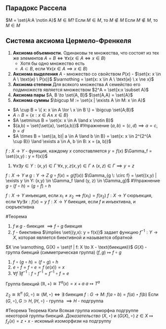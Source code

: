 ## Парадокс Рассела
$M = \set{A:A \notin A}$
$M \in M ?$
Если $M \in M$, то $M \notin M$
Если $M \notin M$, то $M \in M$
## Система аксиома Цермело-Френкеля
1. **Аксиома объемности.** 
	Одинаковы те множества, что состоят из тех же элементов $A = B \iff \forall x (x \in A \iff x \in B)$
	- Хотя бы одно множество есть
	- $A \subset B$, если $\forall x (x \in A \implies x \in B)$
2. **Аксиома выделения**
	$A$ - множество со свойством $P(x)$ - $\set{x: x \in A \ \text{и} \ P(x)}$
	$\varnothing = \set{x: x \in A \ \text{и} \ x \ne x}$
3. **Аксиома степени**
	Для всякого множества $A$ семейство его подмножеств является множеством $2^A = \set{x:x \subset A}$
4. **Аксиома пары**
	$A, B \to \set{A, B}$
	$\set{A,A} = \set{A}$
5. **Аксиома суммы**
	$\bigcup M := \set{x | \exists A \in M: x \in A}$

- $A \cup B = \{ x: x \in A \lor \ x \in B \} = \bigcup \set{A;B}$
- $A \cap B = \{ x: x \in A \land \ x \in B \}$ 
- $A \setminus B = \set{x: x \in A \land x \notin B}$
- $(a,b) = \set{\set{a}, \set{a,b}}$
#Упражнение $(a,b) = (c,d) \implies a=c, b=d$
- $A \times B = \set{(a, b)| a \in A \land b \in B} = \set{x: x \in 2^{2^{A \cup B}} \land \exists a \in A, b \in B: x = (a, b)}$

$f: X \to Y$ - функция, каждому $x$ сопоставляется $y = f(x)$
$\Gamma_f = \set{(x,y) : y = f(x)}$
1. $\forall x \exists y \in Y: (x,y) \in \Gamma$
$\forall x,y,z (x,y) \in \Gamma \land (x,z) \in \Gamma \implies y = z$

$f: X \to Y$ и $g: Y \to Z$
$g \circ f (x) = g(f(x))$
$\Gamma_{g \: \circ f} = \set{(x,y) | \exists y \in Y: (x,y) \in \Gamma_f \land (y, z) \in \Gamma_g}$
#Упражнение $g \circ (f \circ h) = (g \circ f) \circ h$

$f: X \to Y$ инъекция, если $x_1 \ne x_2 \implies f(x_1) = f(x_2)$
$f: X \to Y$ сюръекция, если $\forall y \exists x: f(x) = y$
$f: X \to Y$ биекция, если $f$ и инъективна, и сюръективна

#Теорема 
1. $f$ и $g$ - биекция $\implies f \circ g$ биекция
2. $f$ - биективна $\implies \set{(y,x): y = f(x)}$ задает функцию $f^{-1} : Y \to X$, которая является биективной и называется обратной

$X \ne \varnothing, G(X) = \set{f | f: X \to X - \text{биекция}}$ 
$G(X)$ - группа биекций (симметрическая группа)
$(f,g) \mapsto f \circ g$
1. $f \circ (g \circ h) = (f \circ g) \circ h$
2. $e \circ f = f \circ e = f$ ($e(x)) = x$
3. $\forall f \ \exists f^{-1} : f \circ f^{-1} = f^{-1} \circ f = e$

Группа биекций
$(\mathbb{R}, +) \cong T^a(x) = x+a$
$a \mapsto T^a$

$\mathbb{Z}_2 \cong \mathbb{R}^\pi$
$(G, \circ) \cong (M, \star) \iff \exists \ \text{биекция} \ f: G \to M: \ f(a \circ b) = f(a) \star f(b)$
Если $(G, \circ), G \supset H, (H, \circ)$ - группа $\implies H$ - подгруппа

#Теорема Теорема Кэли
Всякая группа изоморфна подгруппе некоторой группы биекций.
*Доказательство*
$(X, \star)$ и $(G(X), \circ)$
$z \in X \mapsto f_z(x) = z \star x$ - искомый изоморфизм на подгруппу 